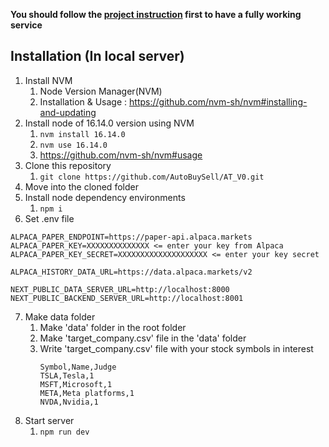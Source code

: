 **You should follow the [project instruction](https://github.com/AutoBuySell) first to have a fully working service**

## Installation (In local server)
1. Install NVM
    1. Node Version Manager(NVM)
    2. Installation & Usage : https://github.com/nvm-sh/nvm#installing-and-updating
2. Install node of 16.14.0 version using NVM
    1. `nvm install 16.14.0`
    2. `nvm use 16.14.0`
    3. https://github.com/nvm-sh/nvm#usage
3. Clone this repository
    1. `git clone https://github.com/AutoBuySell/AT_V0.git`
4. Move into the cloned folder
5. Install node dependency environments
    1. `npm i`
6. Set .env file
```shell
ALPACA_PAPER_ENDPOINT=https://paper-api.alpaca.markets
ALPACA_PAPER_KEY=XXXXXXXXXXXXXX <= enter your key from Alpaca
ALPACA_PAPER_KEY_SECRET=XXXXXXXXXXXXXXXXXXXX <= enter your key secret

ALPACA_HISTORY_DATA_URL=https://data.alpaca.markets/v2

NEXT_PUBLIC_DATA_SERVER_URL=http://localhost:8000
NEXT_PUBLIC_BACKEND_SERVER_URL=http://localhost:8001
```
7. Make data folder
    1. Make 'data' folder in the root folder
    2. Make 'target_company.csv' file in the 'data' folder
    3. Write 'target_company.csv' file with your stock symbols in interest
       ```shell
       Symbol,Name,Judge
       TSLA,Tesla,1
       MSFT,Microsoft,1
       META,Meta platforms,1
       NVDA,Nvidia,1
       ```
9. Start server
    1. `npm run dev`
